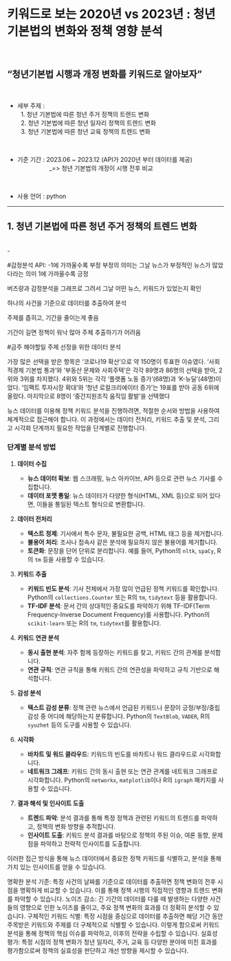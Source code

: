 # 키워드로 보는 2020년 vs 2023년 : 청년기본법의 변화와 정책 영향 분석 <br/>
<br/>

## “청년기본법 시행과 개정 변화를 키워드로 알아보자”
<br/>

- 세부 주제 : <br/>
  &nbsp; 1. 청년 기본법에 따른 청년 주거 정책의 트렌드 변화 <br/>
  &nbsp; 2. 청년 기본법에 따른 청년 일자리 정책의 트렌드 변화<br/>
  &nbsp; 3. 청년 기본법에 따른 청년 교육 정책의 트렌드 변화 <br/>

<br/>

- 기준 기간 : 2023.06 ~ 2023.12 (API가 2020년 부터 데이터를 제공)<br/>
&emsp;&emsp;&emsp;&emsp;&emsp; _=> 청년 기본법의 개정이 시행 전후 비교
<br/>

- 사용 언어 : python

----------------------------------

## 1. 청년 기본법에 따른 청년 주거 정책의 트렌드 변화
<br/>
-

#감정분석 API: 
-1에 가까울수록 부정 부정의 의미는 그날 뉴스가 부정적인 뉴스가 많았다라는 의미 
1에 가까울수록 긍정

버즈량과 감정분석을 그래프로 그려서 
그날 어떤 뉴스, 키워드가 있었는지 확인 

하나의 사건을 기준으로 데이터를 추출하여 분석 

주제를 좁히고, 기간을 줄이는게 좋음 

기간이 길면 정책이 워낙 많아 주체 추출하기가 어려움

#금주 해야할일 주제 선정을 위한 데이터 분석


가장 많은 선택을 받은 항목은 ‘코로나19 확산’으로 약 150명이 투표한 이슈였다. ‘사회적경제 기본법 통과’와 ‘부동산 문제와 사회주택’은 각각 89명과 86명의 선택을 받아, 2위와 3위를 차지했다. 4위와 5위는 각각 ‘플랫폼 노동 증가’(68명)과 ‘K-뉴딜’(48명)이었다. ‘임팩트 투자시장 확대’와 ‘청년 로컬크리에이터 증가’는 19표를 받아 공동 6위에 올랐다. 마지막으로 8명이 ‘중간지원조직 움직임 활발’을 선택했다


뉴스 데이터를 이용해 정책 키워드 분석을 진행하려면, 적절한 순서와 방법을 사용하여 체계적으로 접근해야 합니다. 이 과정에서는 데이터 전처리, 키워드 추출 및 분석, 그리고 시각화 단계까지 필요한 작업을 단계별로 진행합니다.

### 단계별 분석 방법
1. **데이터 수집**
   - **뉴스 데이터 확보**: 웹 스크래핑, 뉴스 아카이브, API 등으로 관련 뉴스 기사를 수집합니다.
   - **데이터 포맷 통일**: 뉴스 데이터가 다양한 형식(HTML, XML 등)으로 되어 있다면, 이들을 통일된 텍스트 형식으로 변환합니다.

2. **데이터 전처리**
   - **텍스트 정제**: 기사에서 특수 문자, 불필요한 공백, HTML 태그 등을 제거합니다.
   - **불용어 처리**: 조사나 접속사 같은 분석에 필요하지 않은 불용어를 제거합니다.
   - **토큰화**: 문장을 단어 단위로 분리합니다. 예를 들어, Python의 `nltk`, `spaCy`, R의 `tm` 등을 사용할 수 있습니다.

3. **키워드 추출**
   - **키워드 빈도 분석**: 기사 전체에서 가장 많이 언급된 정책 키워드를 확인합니다. Python의 `collections.Counter` 또는 R의 `tm`, `tidytext` 등을 활용합니다.
   - **TF-IDF 분석**: 문서 간의 상대적인 중요도를 파악하기 위해 TF-IDF(Term Frequency-Inverse Document Frequency)를 사용합니다. Python의 `scikit-learn` 또는 R의 `tm`, `tidytext`를 활용합니다.

4. **키워드 연관 분석**
   - **동시 출현 분석**: 자주 함께 등장하는 키워드를 찾고, 키워드 간의 관계를 분석합니다.
   - **연관 규칙**: 연관 규칙을 통해 키워드 간의 연관성을 파악하고 규칙 기반으로 해석합니다.

5. **감성 분석**
   - **텍스트 감성 분류**: 정책 관련 뉴스에서 언급된 키워드나 문장이 긍정/부정/중립 감성 중 어디에 해당하는지 분류합니다. Python의 `TextBlob`, `VADER`, R의 `syuzhet` 등의 도구를 사용할 수 있습니다.

6. **시각화**
   - **바차트 및 워드 클라우드**: 키워드의 빈도를 바차트나 워드 클라우드로 시각화합니다.
   - **네트워크 그래프**: 키워드 간의 동시 출현 또는 연관 관계를 네트워크 그래프로 시각화합니다. Python의 `networkx`, `matplotlib`이나 R의 `igraph` 패키지를 사용할 수 있습니다.

7. **결과 해석 및 인사이트 도출**
   - **트렌드 파악**: 분석 결과를 통해 특정 정책과 관련된 키워드의 트렌드를 파악하고, 정책의 변화 방향을 추적합니다.
   - **인사이트 도출**: 키워드 분석 결과를 바탕으로 정책의 주된 이슈, 여론 동향, 문제점을 파악하고 전략적 인사이트를 도출합니다.

이러한 접근 방식을 통해 뉴스 데이터에서 중요한 정책 키워드를 식별하고, 분석을 통해 가치 있는 인사이트를 얻을 수 있습니다.



명확한 분석 기준: 특정 사건의 날짜를 기준으로 데이터를 추출하면 정책 변화의 전후 시점을 명확하게 비교할 수 있습니다. 이를 통해 정책 시행의 직접적인 영향과 트렌드 변화를 파악할 수 있습니다.
노이즈 감소: 긴 기간의 데이터를 다룰 때 발생하는 다양한 사건들의 영향으로 인한 노이즈를 줄이고, 주요 정책 변화의 효과를 더 정확히 분석할 수 있습니다.
구체적인 키워드 식별: 특정 시점을 중심으로 데이터를 추출하면 해당 기간 동안 주목받은 키워드와 주제를 더 구체적으로 식별할 수 있습니다. 이렇게 함으로써 키워드 분석을 통해 정책의 핵심 이슈를 파악하고, 이후의 전략을 수립할 수 있습니다.
실효성 평가: 특정 시점의 정책 변화가 청년 일자리, 주거, 교육 등 다양한 분야에 미친 효과를 평가함으로써 정책의 실효성을 판단하고 개선 방향을 제시할 수 있습니다.